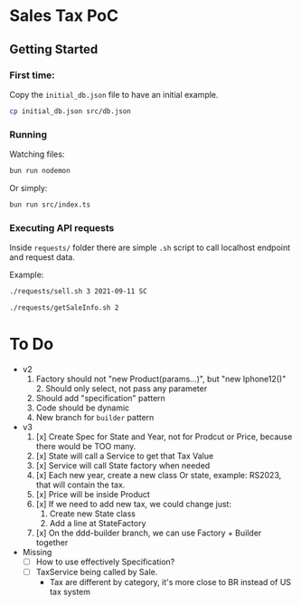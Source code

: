# Sales Tax PoC

## Getting Started

### First time:

Copy the `initial_db.json` file to have an initial example.

```sh
cp initial_db.json src/db.json
```

### Running

Watching files:
    
```sh
bun run nodemon
```


Or simply:
```sh
bun run src/index.ts
```

### Executing API requests

Inside `requests/` folder there are simple `.sh` script to call localhost endpoint and request data.

Example:
```sh
./requests/sell.sh 3 2021-09-11 SC

./requests/getSaleInfo.sh 2
```


# To Do
- v2
    1. Factory should not "new Product(params...)", but "new Iphone12()"
        2. Should only select, not pass any parameter
    2. Should add "specification"  pattern
    3. Code should be dynamic
    4. New branch for `builder` pattern
- v3
    1. [x] Create Spec for State and Year, not for Prodcut or Price, because there would be TOO many.
    2. [x] State will call a Service to get that Tax Value
    3. [x] Service will call State factory when needed
    4. [x] Each new year, create a new class Or state, example: RS2023, that will contain the tax.
    5. [x] Price will be inside Product
    6. [x] If we need to add new tax, we could change just:
        1. Create new State class
        2. Add a line at StateFactory
    7. [x] On the ddd-builder branch, we can use Factory + Builder together
- Missing
    - [ ] How to use effectively Specification?
    - [ ] TaxService being called by Sale.
        - Tax are different by category, it's more close to BR instead of US tax system